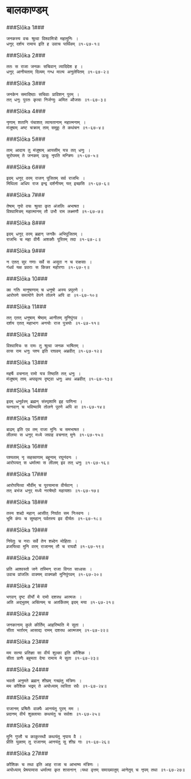 बालकाण्डम्
===============================


###Slōka 1###


    जनकस्य वचः श्रुत्वा विश्वामित्रो महामुनिः ।
    धनुर् दर्शय रामाय इति ह उवाच पार्थिवम् ॥१-६७-१॥


###Slōka 2###


    ततः स राजा जनकः सचिवान् व्यादिदेश ह ।
    धनुर् आनीयताम् दिव्यम् गन्ध माल्य अनुलेपितम् ॥१-६७-२॥


###Slōka 3###


    जनकेन समादिष्ठाः सचिवाः प्राविशन् पुरम् ।
    तत् धनुः पुरतः कृत्वा निर्जग्मुः अमित औजसः ॥१-६७-३॥


###Slōka 4###


    नृणाम् शतानि पंचाशत् व्यायतानाम् महात्मनाम् ।
    मंजूषाम् अष्ट चक्राम् ताम् समूहुः ते कथंचन ॥१-६७-४॥


###Slōka 5###


    ताम् आदाय तु मंजूषाम् आयसीम् यत्र तत् धनुः ।
    सुरोपमम् ते जनकम् ऊचुः नृपति मन्त्रिणः ॥१-६७-५॥


###Slōka 6###


    इदम् धनुर् वरम् राजन् पूजितम् सर्व राजभिः ।
    मिथिला अधिप राज इन्द्र दर्शनीयम् यत् इच्छसि ॥१-६७-६॥


###Slōka 7###


    तेषाम् नृपो वचः श्रुत्वा कृत अंजलिः अभाषत ।
    विश्वामित्रम् महात्मानम् तौ उभौ राम लक्ष्मणौ ॥१-६७-७॥


###Slōka 8###


    इदम् धनुर् वरम् ब्रह्मन् जनकैः अभिपूजितम् ।
    राजभिः च महा वीर्यैः अशक्तैः पूरितम् तदा ॥१-६७-८॥


###Slōka 9###


    न एतत् सुर गणाः सर्वे स असुरा न च राक्षसाः ।
    गंधर्व यक्ष प्रवराः स किन्नर महोरगाः ॥१-६७-९॥


###Slōka 10###


    क्व गतिः मानुषाणाम् च धनुषो अस्य प्रपूरणे ।
    आरोपणे समायोगे वेपने तोलने अपि वा ॥१-६७-१०॥


###Slōka 11###


    तत् एतत् धनुषाम् श्रेष्ठम् आनीतम् मुनिपुंगव ।
    दर्शय एतत् महाभाग अनयोः राज पुत्रयोः ॥१-६७-११॥


###Slōka 12###


    विश्वामित्रः स रामः तु श्रुत्वा जनक भाषितम् ।
    वत्स राम धनुः पश्य इति राघवम् अब्रवीत् ॥१-६७-१२॥


###Slōka 13###


    महर्षेः वचनात् रामो यत्र तिष्ठति तत् धनुः ।
    मंजूषाम् ताम् अपावृत्य दृष्ट्वा धनुः अथ अब्रवीत् ॥१-६७-१३॥


###Slōka 14###


    इदम् धनुर्वरम् ब्रह्मन् संस्पृशामि इह पाणिना ।
    यत्नवान् च भविष्यामि तोलने पूरणे अपि वा ॥१-६७-१४॥


###Slōka 15###


    बाढम् इति एव तम् राजा मुनिः च समभाषत ।
    लीलया स धनुर् मध्ये जग्राह वचनात् मुनेः ॥१-६७-१५॥


###Slōka 16###


    पश्यताम् नृ सहस्राणाम् बहूनाम् रघुनंदनः ।
    आरोपयत् स धर्मात्मा स लीलम् इव तत् धनुः ॥१-६७-१६॥


###Slōka 17###


    आरोपयित्वा मौर्वीम् च पूरयामास वीर्यवान् ।
    तत् बभंज धनुर् मध्ये नरश्रेष्ठो महायशाः ॥१-६७-१७॥


###Slōka 18###


    तस्य शब्दो महान् आसीत् निर्घात सम निःस्वनः ।
    भूमि कंपः च सुमहान् पर्वतस्य इव दीर्यतः ॥१-६७-१८॥


###Slōka 19###


    निपेतुः च नराः सर्वे तेन शब्देन मोहिताः ।
    व्रजयित्वा मुनि वरम् राजानम् तौ च राघवौ ॥१-६७-१९॥


###Slōka 20###


    प्रति आश्वस्तो जने तस्मिन् राजा विगत साध्वसः ।
    उवाच प्रांजलिः वाक्यम् वाक्यज्ञो मुनिपुंगवम् ॥१-६७-२०॥


###Slōka 21###


    भगवन् दृष्ट वीर्यो मे रामो दशरथ आत्मजः ।
    अति अद्भुतम् अचिंत्यम् च अतर्कितम् इदम् मया ॥१-६७-२१॥


###Slōka 22###


    जनकानाम् कुले कीर्तिम् आहरिष्यति मे सुता ।
    सीता भर्तारम् आसाद्य रामम् दशरथ आत्मजम् ॥१-६७-२२॥


###Slōka 23###


    मम सत्या प्रतिज्ञा सा वीर्य शुल्का इति कौशिक ।
    सीता प्राणैः बहुमता देया रामाय मे सुता ॥१-६७-२३॥


###Slōka 24###


    भवतो अनुमते ब्रह्मन् शीघ्रम् गच्छंतु मंत्रिणः ।
    मम कौशिक भद्रम् ते अयोध्याम् त्वरिता रथैः ॥१-६७-२४॥


###Slōka 25###


    राजानम् प्रश्रितैः वाक्यैः आनयंतु पुरम् मम ।
    प्रदानम् वीर्य शुक्लायाः कथयंतु च सर्वशः ॥१-६७-२५॥


###Slōka 26###


    मुनि गुप्तौ च काकुत्स्थौ कथयंतु नृपाय वै ।
    प्रीति युक्तम् तु राजानम् आनयंतु सु शीघ्र गाः ॥१-६७-२६॥


###Slōka 27###


    कौशिकः च तथा इति आह राजा च आभाष्य मंत्रिणः ।
    अयोध्याम् प्रेषयामास धर्मात्मा कृत शासनान् ।यथा वृत्तम् समाख्यातुम् आनेतुम् च नृपम् तथा ॥१-६७-२७॥


